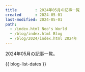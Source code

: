 ```yaml
---
title        : 2024年05月の記事一覧
created      : 2024-05-01
last-modified: 2024-05-01
path:
  - /index.html Neo's World
  - /blog/index.html Blog
  - /blog/2024/index.html 2024年
---
```


2024年05月の記事一覧。

{{ blog-list-dates }}
